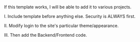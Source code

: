 If this template works, I will be able to add it to various projects.

I. Include template before anything else. Security is ALWAYS first.

II. Modify login to the site's particular theme/appearance.

III. Then add the Backend/Frontend code. 
